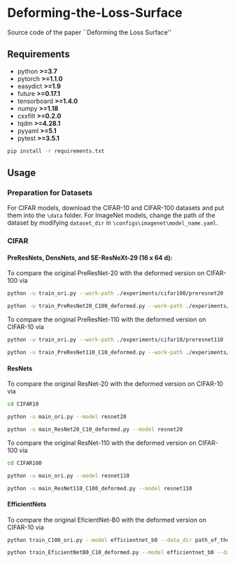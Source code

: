 # Deforming-the-Loss-Surface
Source code of the paper ``Deforming the Loss Surface''
## Requirements

- python **>=3.7**
- pytorch **>=1.1.0**
- easydict **>=1.9**
- future **>=0.17.1**
- tensorboard **>=1.4.0**
- numpy **>=1.18**
- cxxfilt **>=0.2.0**
- tqdm **>=4.28.1**
- pyyaml **>=5.1**
- pytest **>=3.5.1**

```bash
pip install -r requirements.txt
```
## Usage 
### Preparation for Datasets
For CIFAR models, download the CIFAR-10 and CIFAR-100 datasets and put them into the `\data` folder. For ImageNet models, change the path of the dataset by modifying `dataset_dir` in `\configs\imagenet\model_name.yaml`. 

### CIFAR
#### PreResNets, DensNets, and SE-ResNeXt-29 (16 x 64 d):
To compare the original PreResNet-20 with the deformed version on CIFAR-100 via
```bash
python -u train_ori.py --work-path ./experiments/cifar100/preresnet20
```

```bash
python -u train_PreResNet20_C100_deformed.py --work-path ./experiments/cifar100/preresnet20
```

To compare the original PreResNet-110 with the deformed version on CIFAR-10 via
```bash
python -u train_ori.py --work-path ./experiments/cifar10/preresnet110
```

```bash
python -u train_PreResNet110_C10_deformed.py --work-path ./experiments/cifar10/preresnet110
```
#### ResNets
To compare the original ResNet-20 with the deformed version on CIFAR-10 via
```bash
cd CIFAR10
```
```bash
python -u main_ori.py --model resnet20
```
```bash
python -u main_ResNet20_C10_deformed.py --model resnet20
```

To compare the original ResNet-110 with the deformed version on CIFAR-100 via
```bash
cd CIFAR100
```
```bash
python -u main_ori.py --model resnet110
```
```bash
python -u main_ResNet110_C100_deformed.py --model resnet110
```
#### EfficientNets
To compare the original EficientNet-B0 with the deformed version on CIFAR-10 via
```bash
python train_C100_ori.py --model efficientnet_b0 --data_dir path_of_the_data
```
```bash
python train_EficientNetB0_C10_deformed.py --model efficientnet_b0 --data_dir path_of_the_data
```
